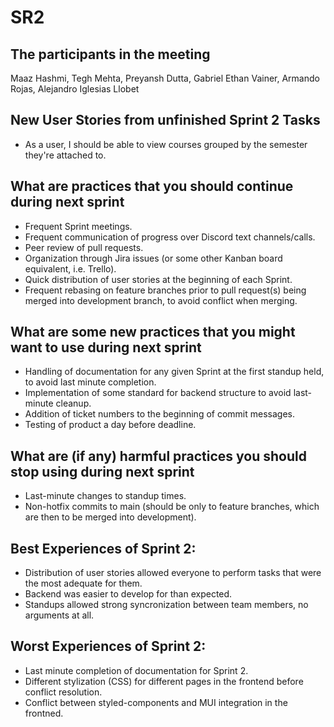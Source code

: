 # SR2

## The participants in the meeting 
Maaz Hashmi, Tegh Mehta, Preyansh Dutta, Gabriel Ethan Vainer, Armando Rojas, Alejandro Iglesias Llobet

## New User Stories from unfinished Sprint 2 Tasks
- As a user, I should be able to view courses grouped by the semester they're attached to.

## What are practices that you should continue during next sprint
- Frequent Sprint meetings.
- Frequent communication of progress over Discord text channels/calls.
- Peer review of pull requests.
- Organization through Jira issues (or some other Kanban board equivalent, i.e. Trello).
- Quick distribution of user stories at the beginning of each Sprint.
- Frequent rebasing on feature branches prior to pull request(s) being merged into development branch, to avoid conflict when merging.

## What are some new practices that you might want to use during next sprint 
- Handling of documentation for any given Sprint at the first standup held, to avoid last minute completion.
- Implementation of some standard for backend structure to avoid last-minute cleanup.
- Addition of ticket numbers to the beginning of commit messages.
- Testing of product a day before deadline.

## What are (if any) harmful practices you should stop using during next sprint 
- Last-minute changes to standup times.
- Non-hotfix commits to main (should be only to feature branches, which are then to be merged into development).

## Best Experiences of Sprint 2:
- Distribution of user stories allowed everyone to perform tasks that were the most adequate for them.
- Backend was easier to develop for than expected.
- Standups allowed strong syncronization between team members, no arguments at all.

## Worst Experiences of Sprint 2:
- Last minute completion of documentation for Sprint 2.
- Different stylization (CSS) for different pages in the frontend before conflict resolution. 
- Conflict between styled-components and MUI integration in the frontned.